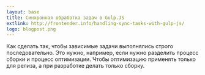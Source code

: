 ```yaml
---
layout: base
title: Синхронная обработка задач в Gulp.JS
extlink: http://frontender.info/handling-sync-tasks-with-gulp-js/
logo: blogpost.png
---
```


Как сделать так, чтобы зависимые задачи выполнялись строго последовательно.
Это нужно, например, если нужно разделить процесс сборки и процесс оптимизации.
Чтобы оптимизацию применять только для релиза, а при разработке делать только сборку.
